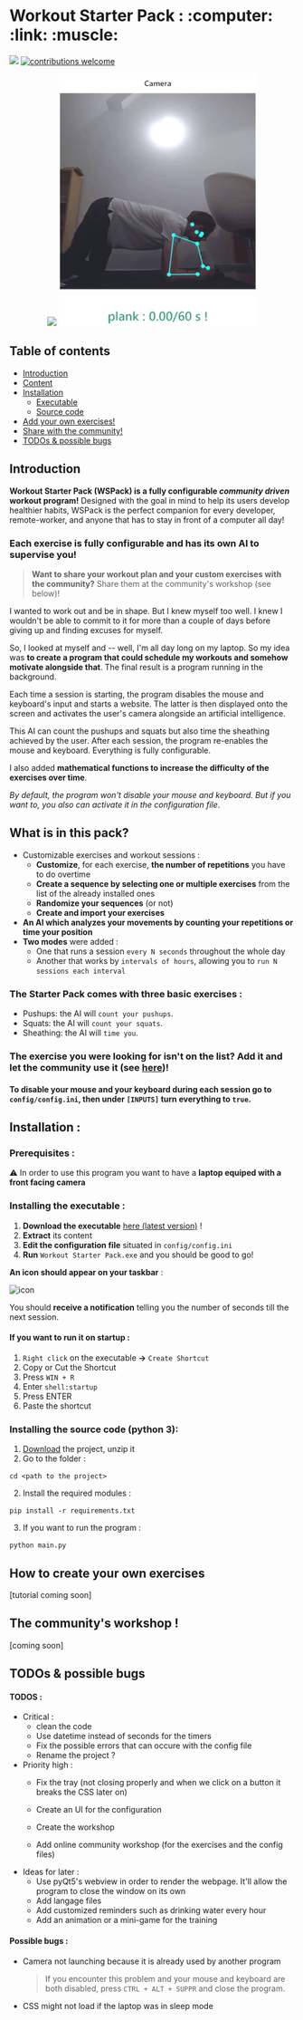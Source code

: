 <h1 style="align-items:center;"> Workout Starter Pack  : :computer: :link: :muscle:</h1>

[![](https://img.shields.io/badge/beta-v0.1-brightgreen)](https://github.com/AlioptK/Workout-Starter-Pack/pulls)
[![contributions welcome](https://img.shields.io/badge/contributions-welcome-brightgreen.svg?style=flat)](https://github.com/AlioptK/Workout-Starter-Pack/issues)


<p style="flex:row" align="center">
 <img src="./demo_squats.gif" width="350"/>
 <img src="./demo_plank.gif" width="350"/>
</p>

## Table of contents
* [Introduction](#introduction)
* [Content](#content)
* [Installation](#installation)
    * [Executable](#installation-exe)
    * [Source code](#installation-source)
* [Add your own exercises!](#add-exercise)
* [Share with the community!](#sharing)
* [TODOs & possible bugs](#todos-bugs)

<a name="introduction"></a>
## Introduction

**Workout Starter Pack (WSPack) is a fully configurable *community driven* workout program!**
Designed with the goal in mind to help its users develop healthier habits, WSPack is the perfect companion for every developer, remote-worker, and anyone that has to stay in front of a computer all day!

### Each exercise is fully configurable and has its own AI to supervise you! 
> **Want to share your workout plan and your custom exercises with the community?** Share them at the community's workshop (see below)!

I wanted to work out and be in shape. But I knew myself too well. I knew I wouldn't be able to commit to it for more than a couple of days before giving up and finding excuses for myself.

So, I looked at myself and -- well, I'm all day long on my laptop. So my idea was **to create a program that could schedule my workouts and somehow motivate alongside that**.
The final result is a program running in the background. 

Each time a session is starting, the program disables the mouse and keyboard's input and starts a website. The latter is then displayed onto the screen and activates the user's camera alongside an artificial intelligence.

This AI can count the pushups and squats but also time the sheathing achieved by the user. After each session, the program re-enables the mouse and keyboard. Everything is fully configurable.

I also added **mathematical functions to increase the difficulty of the exercises over time**. 

*By default, the program won't disable your mouse and keyboard. But if you want to, you also can activate it in the configuration file*.

<a name="content"></a>
## What is in this pack?
 - Customizable exercises and workout sessions :
      - **Customize**, for each exercise, **the number of repetitions** you have to do overtime
      - **Create a sequence by selecting one or multiple exercises** from the list of the already installed ones
      - **Randomize your sequences** (or not)
      - **Create and import your exercises**
 - **An AI which analyzes your movements by counting your repetitions or time your position**
 - **Two modes** were added : 
     - One that runs a session ```every N seconds``` throughout the whole day
     - Another that works by ```intervals of hours```, allowing you to ```run N sessions each interval``` 
 
### The Starter Pack comes with three basic exercises :
  - Pushups: the AI will ```count your pushups```.
  - Squats: the AI will ```count your squats```.
  - Sheathing: the AI will ```time you```.

### The exercise you were looking for isn't on the list? Add it and let the community use it (see [here](#sharing))!

#### To disable your mouse and your keyboard during each session go to ```config/config.ini```, then under ```[INPUTS]``` turn everything to ```true```.

<a name="installation"></a>
## Installation : 

<a name="installation-exe"></a>
### Prerequisites :
:warning: In order to use this program you want to have a **laptop equiped with a front facing camera**

### Installing the executable :
1) **Download the executable** [here (latest version)](https://bit.ly/2T84EhW) !
2) **Extract** its content 
3) **Edit the configuration file** situated in ```config/config.ini```
4) **Run** ```Workout Starter Pack.exe``` and you should be good to go!

**An icon should appear on your taskbar** : 


![icon](https://i.imgur.com/k1EBRuW.png)

You should **receive a notification** telling you the number of seconds till the next session.


#### If you want to run it on startup :

1) ```Right click``` on the executable **->** ```Create Shortcut```
2) Copy or Cut the Shortcut
3) Press ``` WIN + R ```
4) Enter ``` shell:startup ```
5) Press ENTER
5) Paste the shortcut


<a name="installation-source"></a>
### Installing the source code (python 3):

1) [Download](https://github.com/AlioptK/Workout-Starter-Pack/archive/master.zip) the project, unzip it
2) Go to the folder :
```
cd <path to the project>
```
2) Install the required modules :
```
pip install -r requirements.txt
```
3) If you want to run the program :
```
python main.py 
```

<a name="add-exercise"></a>
## How to create your own exercises

[tutorial coming soon]

<a name="sharing"></a>
## The community's workshop !

[coming soon]

<a name="todos-bugs"></a>
## TODOs & possible bugs

#### TODOS :

- Critical :
    - clean the code 
    - Use datetime instead of seconds for the timers
    - Fix the possible errors that can occure with the config file
    - Rename the project ?
- Priority high :
    - Fix the tray (not closing properly and when we click on a button it breaks the CSS later on)
    - Create an UI for the configuration
    - Create the workshop
    
    - Add online community workshop (for the exercises and the config files)
- Ideas for later :
    - Use pyQt5's webview in order to render the webpage. It'll allow the program to close the window on its own
    - Add langage files
    - Add customized reminders such as drinking water every hour
    - Add an animation or a mini-game for the training


#### Possible bugs :

- Camera not launching because it is already used by another program 
  > If you encounter this problem and your mouse and keyboard are both disabled, press ```CTRL + ALT + SUPPR``` and close the program.
- CSS might not load if the laptop was in sleep mode
